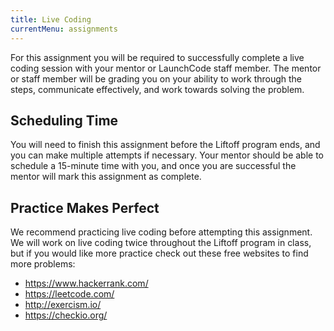 ```yaml
---
title: Live Coding
currentMenu: assignments
---
```


For this assignment you will be required to successfully complete a live coding session with your mentor or LaunchCode staff member. The mentor or staff member will be grading you on your ability to work through the steps, communicate effectively, and work towards solving the problem.

## Scheduling Time

You will need to finish this assignment before the Liftoff program ends, and you can make multiple attempts if necessary. Your mentor should be able to schedule a 15-minute time with you, and once you are successful the mentor will mark this assignment as complete.

## Practice Makes Perfect

We recommend practicing live coding before attempting this assignment. We will work on live coding twice throughout the Liftoff program in class, but if you would like more practice check out these free websites to find more problems:

- https://www.hackerrank.com/
- https://leetcode.com/
- http://exercism.io/
- https://checkio.org/